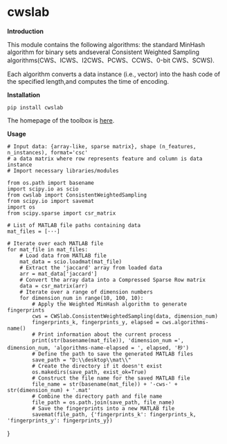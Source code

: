 # cwslab
**Introduction**

This module contains the following algorithms: the standard MinHash algorithm for binary sets andseveral Consistent 
Weighted Sampling algorithms(CWS、ICWS、I2CWS、PCWS、CCWS、0-bit CWS、SCWS).

Each algorithm converts a data instance (i.e., vector) into the hash code of the specified length,and computes the 
time of encoding.

**Installation**

    pip install cwslab
    
The homepage of the toolbox is [here](https://github.com/jiangli0618/cwslab).

**Usage**

    # Input data: {array-like, sparse matrix}, shape (n_features, n_instances), format='csc'
    # a data matrix where row represents feature and column is data instance
    # Import necessary libraries/modules

    from os.path import basename
    import scipy.io as scio
    from cwslab import ConsistentWeightedSampling
    from scipy.io import savemat
    import os
    from scipy.sparse import csr_matrix
    
    # List of MATLAB file paths containing data
    mat_files = [···]
    
    # Iterate over each MATLAB file
    for mat_file in mat_files:
        # Load data from MATLAB file
        mat_data = scio.loadmat(mat_file)
        # Extract the 'jaccard' array from loaded data
        arr = mat_data['jaccard']
        # Convert the array data into a Compressed Sparse Row matrix
        data = csr_matrix(arr)
        # Iterate over a range of dimension numbers
        for dimension_num in range(10, 100, 10):
            # Apply the Weighted MinHash algorithm to generate fingerprints
            cws = CWSlab.ConsistentWeightedSampling(data, dimension_num)
            fingerprints_k, fingerprints_y, elapsed = cws.algorithms-name()
            # Print information about the current process
            print(str(basename(mat_file)), 'dimension_num =', dimension_num, 'algorithms-name-elapsed = ', elapsed, '秒')
            # Define the path to save the generated MATLAB files
            save_path = "D:\\desktop\\mat\\"
            # Create the directory if it doesn't exist
            os.makedirs(save_path, exist_ok=True)
            # Construct the file name for the saved MATLAB file
            file_name = str(basename(mat_file)) + '-cws-' + str(dimension_num) + '.mat'
            # Combine the directory path and file name
            file_path = os.path.join(save_path, file_name)
            # Save the fingerprints into a new MATLAB file
            savemat(file_path, {'fingerprints_k': fingerprints_k, 'fingerprints_y': fingerprints_y})
}


